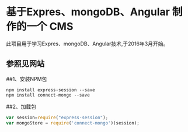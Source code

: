 # 基于Expres、mongoDB、Angular 制作的一个 CMS
此项目用于学习Expres、mongoDB、Angular技术,于2016年3月开始。
## 参照见网站


##1、安装NPM包
```shell
npm install express-session --save
npm install connect-mongo --save
```
##2、加载包
```javascript
var session=require("express-session");
var mongoStore = require('connect-mongo')(session);
```